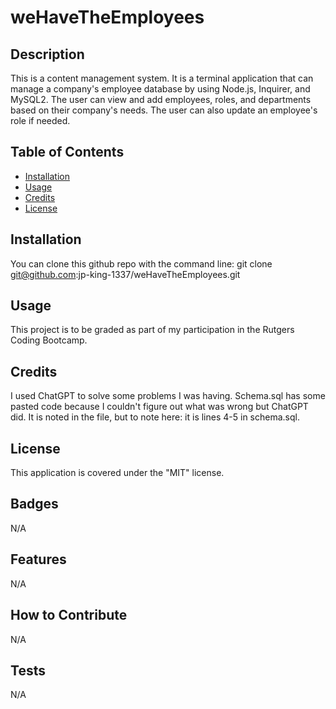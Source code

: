 # weHaveTheEmployees


## Description

This is a content management system. It is a terminal application that can manage a company's employee database by using Node.js, Inquirer, and MySQL2. The user can view and add employees, roles, and departments based on their company's needs. The user can also update an employee's role if needed.




## Table of Contents

- [Installation](#installation)
- [Usage](#usage)
- [Credits](#credits)
- [License](#license)


## Installation

You can clone this github repo with the command line:
git clone git@github.com:jp-king-1337/weHaveTheEmployees.git


## Usage

This project is to be graded as part of my participation in the Rutgers Coding Bootcamp.


## Credits

I used ChatGPT to solve some problems I was having. Schema.sql has some pasted code because I couldn't figure out what was wrong but ChatGPT did. It is noted in the file, but to note here: it is lines 4-5 in schema.sql.


## License

This application is covered under the "MIT" license.


## Badges

N/A


## Features

N/A


## How to Contribute

N/A


## Tests

N/A